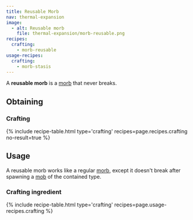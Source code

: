 ```yaml
---
title: Reusable Morb
nav: thermal-expansion
image:
  - alt: Reusable morb
    file: thermal-expansion/morb-reusable.png
recipes:
  crafting:
    - morb-reusable
usage-recipes:
  crafting:
    - morb-stasis
---
```


A **reusable morb** is a [morb](/docs/morb/) that never breaks.


Obtaining
---------

### Crafting
{% include recipe-table.html type='crafting' recipes=page.recipes.crafting no-result=true %}


Usage
-----

A reusable morb works like a regular [morb](/docs/morb/), except it doesn't
break after spawning a [mob](https://minecraft.gamepedia.com/Mob) of the
contained type.

### Crafting ingredient
{% include recipe-table.html type='crafting' recipes=page.usage-recipes.crafting %}
